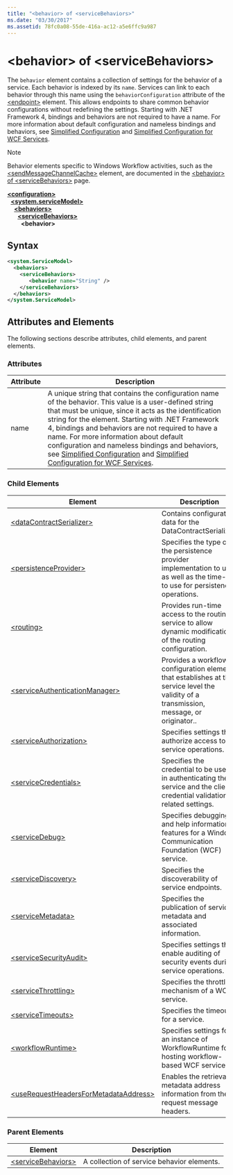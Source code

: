 ```yaml
---
title: "<behavior> of <serviceBehaviors>"
ms.date: "03/30/2017"
ms.assetid: 78fc0a08-55de-416a-ac12-a5e6ffc9a987
---
```

# \<behavior> of \<serviceBehaviors>
The `behavior` element contains a collection of settings for the behavior of a service. Each behavior is indexed by its `name`. Services can link to each behavior through this name using the `behaviorConfiguration` attribute of the [\<endpoint>](endpoint-element.md) element. This allows endpoints to share common behavior configurations without redefining the settings. Starting with .NET Framework 4, bindings and behaviors are not required to have a name. For more information about default configuration and nameless bindings and behaviors, see [Simplified Configuration](../../../wcf/simplified-configuration.md) and [Simplified Configuration for WCF Services](../../../wcf/samples/simplified-configuration-for-wcf-services.md).  
  
> [!NOTE]
> Behavior elements specific to Windows Workflow activities, such as the [\<sendMessageChannelCache>](../windows-workflow-foundation/sendmessagechannelcache.md) element, are documented in the [\<behavior> of \<serviceBehaviors>](../windows-workflow-foundation/behavior-of-servicebehaviors-of-workflow.md) page.  
  
[**\<configuration>**](../configuration-element.md)\
&nbsp;&nbsp;[**\<system.serviceModel>**](system-servicemodel.md)\
&nbsp;&nbsp;&nbsp;&nbsp;[**\<behaviors>**](behaviors.md)\
&nbsp;&nbsp;&nbsp;&nbsp;&nbsp;&nbsp;[**\<serviceBehaviors>**](servicebehaviors.md)\
&nbsp;&nbsp;&nbsp;&nbsp;&nbsp;&nbsp;&nbsp;&nbsp;**\<behavior>**  
  
## Syntax  
  
```xml  
<system.ServiceModel>
  <behaviors>
    <serviceBehaviors>
       <behavior name="String" />
    </serviceBehaviors>
  </behaviors>
</system.ServiceModel>
```  
  
## Attributes and Elements  
 The following sections describe attributes, child elements, and parent elements.  
  
### Attributes  
  
|Attribute|Description|  
|---------------|-----------------|  
|name|A unique string that contains the configuration name of the behavior. This value is a user-defined string that must be unique, since it acts as the identification string for the element. Starting with .NET Framework 4, bindings and behaviors are not required to have a name. For more information about default configuration and nameless bindings and behaviors, see [Simplified Configuration](../../../wcf/simplified-configuration.md) and [Simplified Configuration for WCF Services](../../../wcf/samples/simplified-configuration-for-wcf-services.md).|  
  
### Child Elements  
  
|Element|Description|  
|-------------|-----------------|  
|[\<dataContractSerializer>](datacontractserializer-element.md)|Contains configuration data for the DataContractSerializer.|  
|[\<persistenceProvider>](persistenceprovider.md)|Specifies the type of the persistence provider implementation to use, as well as the time-out to use for persistence operations.|  
|[\<routing>](routing-of-servicebehavior.md)|Provides run-time access to the routing service to allow dynamic modification of the routing configuration.|  
|[\<serviceAuthenticationManager>](serviceauthenticationmanager.md)|Provides a workflow configuration element that establishes at the service level the validity of a transmission, message, or originator..|  
|[\<serviceAuthorization>](serviceauthorization-element.md)|Specifies settings that authorize access to service operations.|  
|[\<serviceCredentials>](servicecredentials.md)|Specifies the credential to be used in authenticating the service and the client credential validation-related settings.|  
|[\<serviceDebug>](servicedebug.md)|Specifies debugging and help information features for a Windows Communication Foundation (WCF) service.|  
|[\<serviceDiscovery>](servicediscovery.md)|Specifies the discoverability of service endpoints.|  
|[\<serviceMetadata>](servicemetadata.md)|Specifies the publication of service metadata and associated information.|  
|[\<serviceSecurityAudit>](servicesecurityaudit.md)|Specifies settings that enable auditing of security events during service operations.|  
|[\<serviceThrottling>](servicethrottling.md)|Specifies the throttling mechanism of a WCF service.|  
|[\<serviceTimeouts>](servicetimeouts.md)|Specifies the timeout for a service.|  
|[\<workflowRuntime>](workflowruntime.md)|Specifies settings for an instance of WorkflowRuntime for hosting workflow-based WCF services.|  
|[\<useRequestHeadersForMetadataAddress>](userequestheadersformetadataaddress.md)|Enables the retrieval of metadata address information from the request message headers.|  
  
### Parent Elements  
  
|Element|Description|  
|-------------|-----------------|  
|[\<serviceBehaviors>](servicebehaviors.md)|A collection of service behavior elements.|
